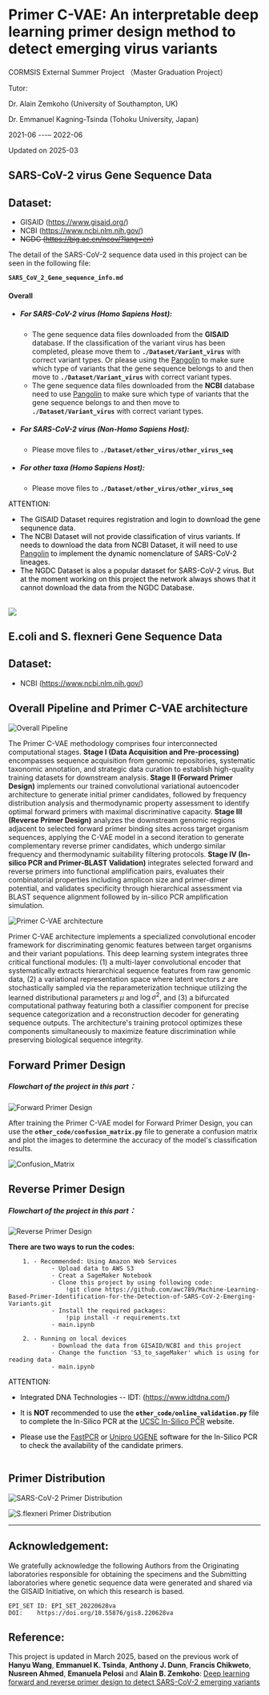 # Primer C-VAE: An interpretable deep learning primer design method to detect emerging virus variants
CORMSIS External Summer Project
（Master Graduation Project）

Tutor: 

Dr. Alain Zemkoho (University of Southampton, UK)

Dr. Emmanuel Kagning-Tsinda (Tohoku University, Japan)

2021-06 ---– 2022-06

Updated on 2025-03


## SARS-CoV-2 virus Gene Sequence Data

## Dataset:
- GISAID (https://www.gisaid.org/)
- NCBI (https://www.ncbi.nlm.nih.gov/)
- ~~NGDC (https://big.ac.cn/ncov/?lang=en)~~

The detail of the SARS-CoV-2 sequence data used in this project can be seen in the following file:

**`SARS_CoV_2_Gene_sequence_info.md`**

#### Overall
- ##### For SARS-CoV-2 virus (Homo Sapiens Host):
    - The gene sequence data files downloaded from the **GISAID** database. If the classification of the variant virus has been completed, please move them to **`./Dataset/Variant_virus`** with correct variant types. Or please using the [Pangolin](https://cov-lineages.org/resources/pangolin.html) to make sure which type of variants that the gene sequence belongs to and then move to **`./Dataset/Variant_virus`** with correct variant types.
    - The gene sequence data files downloaded from the **NCBI** database need to use [Pangolin](https://cov-lineages.org/resources/pangolin.html) to make sure which type of variants that the gene sequence belongs to and then move to **`./Dataset/Variant_virus`** with correct variant types.
- ##### For SARS-CoV-2 virus (Non-Homo Sapiens Host):  
    -  Please move files to **`./Dataset/other_virus/other_virus_seq`**
- ##### For other taxa (Homo Sapiens Host):
    -  Please move files to **`./Dataset/other_virus/other_virus_seq`**

<font color='black'><td><tr><table>
ATTENTION: 

- The GISAID Dataset requires registration and login to download the gene sequnence data.
- The NCBI Dataset will not provide classification of virus variants. If needs to download the data from NCBI Dataset, it will need to use [Pangolin](https://cov-lineages.org/resources/pangolin.html) to implement the dynamic nomenclature of SARS-CoV-2 lineages.
- The NGDC Dataset is alos a popular dataset for SARS-CoV-2 virus. But at the moment working on this project the network always shows that it cannot download the data from the NGDC Database.
</td><tr></table></font>

![](https://github.com/cov-lineages/pangolin/raw/master/docs/logo.png)


## E.coli and S. flexneri Gene Sequence Data

## Dataset:
- NCBI (https://www.ncbi.nlm.nih.gov/)


## Overall Pipeline and Primer C-VAE architecture

![Overall Pipeline](https://github.com/awc789/Primer_C-VAE/blob/main/pic/Overall_Pipeline.png?raw=true)

The Primer C-VAE methodology comprises four interconnected computational stages. **Stage I (Data Acquisition and Pre-processing)** encompasses sequence acquisition from genomic repositories, systematic taxonomic annotation, and strategic data curation to establish high-quality training datasets for downstream analysis. **Stage II (Forward Primer Design)** implements our trained convolutional variational autoencoder architecture to generate initial primer candidates, followed by frequency distribution analysis and thermodynamic property assessment to identify optimal forward primers with maximal discriminative capacity. **Stage III (Reverse Primer Design)** analyzes the downstream genomic regions adjacent to selected forward primer binding sites across target organism sequences, applying the C-VAE model in a second iteration to generate complementary reverse primer candidates, which undergo similar frequency and thermodynamic suitability filtering protocols. **Stage IV (In-silico PCR and Primer-BLAST Validation)** integrates selected forward and reverse primers into functional amplification pairs, evaluates their combinatorial properties including amplicon size and primer-dimer potential, and validates specificity through hierarchical assessment via BLAST sequence alignment followed by in-silico PCR amplification simulation.

![Primer C-VAE architecture](https://github.com/awc789/Primer_C-VAE/blob/main/pic/Primer_C-VAE_architecture.png?raw=true)

Primer C-VAE architecture implements a specialized convolutional encoder framework for discriminating genomic features between target organisms and their variant populations. This deep learning system integrates three critical functional modules: (1) a multi-layer convolutional encoder that systematically extracts hierarchical sequence features from raw genomic data, (2) a variational representation space where latent vectors $z$ are stochastically sampled via the reparameterization technique utilizing the learned distributional parameters $\mu$ and $\log\sigma^2$, and (3) a bifurcated computational pathway featuring both a classifier component for precise sequence categorization and a reconstruction decoder for generating sequence outputs. The architecture's training protocol optimizes these components simultaneously to maximize feature discrimination while preserving biological sequence integrity.


## Forward Primer Design

##### Flowchart of the project in this part：

![Forward Primer Design](https://github.com/awc789/Primer_C-VAE/blob/main/pic/Flowchart_Forward.jpg?raw=true)

After training the Primer C-VAE model for Forward Primer Design, you can use the **`other_code/confusion_matrix.py`** file to generate a confusion matrix and plot the images to determine the accuracy of the model's classification results.

![Confusion_Matrix](https://github.com/awc789/Primer_C-VAE/blob/main/pic/Confusion_Matrix.png?raw=true)


## Reverse Primer Design

##### Flowchart of the project in this part：

![Reverse Primer Design](https://github.com/awc789/Primer_C-VAE/blob/main/pic/Flowchart_Reverse.jpg?raw=true)

**There are two ways to run the codes:**
        
        1. - Recommended: Using Amazon Web Services
                - Upload data to AWS S3
                - Creat a SageMaker Notebook
                - Clone this project by using following code:
                    !git clone https://github.com/awc789/Machine-Learning-Based-Primer-Identification-for-the-Detection-of-SARS-CoV-2-Emerging-Variants.git
                - Install the required packages:
                    !pip install -r requirements.txt
                - main.ipynb
        
        2. - Running on local devices
                - Download the data from GISAID/NCBI and this project
                - Change the function 'S3_to_sageMaker' which is using for reading data
                - main.ipynb



<font color='black'><td><tr><table>
ATTENTION: 

-  Integrated DNA Technologies -- IDT: (https://www.idtdna.com/)

- It is **NOT** recommended to use the **`other_code/online_validation.py`** file to complete the In-Silico PCR at the [UCSC In-Silico PCR](https://genome.ucsc.edu/cgi-bin/hgPcr) website.

- Please use the [FastPCR](https://primerdigital.com/fastpcr.html) or [Unipro UGENE](http://ugene.net/) software for the In-Silico PCR to check the availability of the candidate primers.
</td><tr></table></font>


## Primer Distribution

![SARS-CoV-2 Primer Distribution](https://github.com/awc789/Primer_C-VAE/blob/main/pic/SARS-CoV-2%20Primer%20Distribution.png?raw=true)


![S.flexneri Primer Distribution](https://github.com/awc789/Primer_C-VAE/blob/main/pic/S.flexneri%20Primer%20Distribution.png?raw=true)


------
## Acknowledgement:
We gratefully acknowledge the following Authors from the Originating laboratories responsible for obtaining the specimens and the Submitting laboratories where genetic sequence data were generated and shared via the GISAID Initiative, on which this research is based.

    EPI_SET ID:	EPI_SET_20220628va
    DOI:	https://doi.org/10.55876/gis8.220628va



## Reference:
This project is updated in March 2025, based on the previous work of **Hanyu Wang**, **Emmanuel K. Tsinda**, **Anthony J. Dunn**, **Francis Chikweto**, **Nusreen Ahmed**, **Emanuela Pelosi** and **Alain B. Zemkoho**: [Deep learning forward and reverse primer design to detect SARS-CoV-2 emerging variants](https://arxiv.org/abs/2209.13591)
